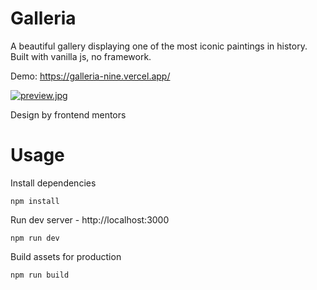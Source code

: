 # Galleria

A beautiful gallery displaying one of the most iconic paintings in history. Built with vanilla js, no framework.

Demo: https://galleria-nine.vercel.app/

[![preview.jpg](https://i.postimg.cc/8k7cjyLd/preview.jpg)](https://postimg.cc/QVrhzJ4V)

Design by frontend mentors

# Usage

Install dependencies

```
npm install
```

Run dev server - http://localhost:3000

```
npm run dev
```

Build assets for production

```
npm run build
```
